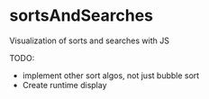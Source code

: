 # sortsAndSearches
Visualization of sorts and searches with JS

TODO:
- implement other sort algos, not just bubble sort
- Create runtime display
